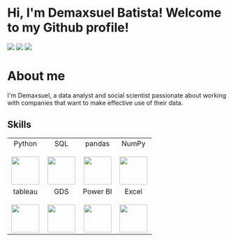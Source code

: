 # Hi, I'm Demaxsuel Batista! Welcome to my Github profile!

<div> 
  <a href = "mailto:demaxsuelmb@hotmail.com"><img src="https://img.shields.io/badge/Microsoft_Outlook-0078D4?style=for-the-badge&logo=microsoft-outlook&logoColor=white" target="_blank"></a>
  <a href="https://www.linkedin.com/in/demaxbatista/" target="_blank"><img src="https://img.shields.io/badge/-LinkedIn-%230077B5?style=for-the-badge&logo=linkedin&logoColor=white" target="_blank"></a>
   <a href="https://www.kaggle.com/arthurcaldas" target="_blank"><img src="https://img.shields.io/badge/Kaggle-20BEFF?style=for-the-badge&logo=Kaggle&logoColor=white" target="_blank"></a> 
 
# About me
  
I'm Demaxsuel, a data analyst and social scientist passionate about working with companies that want to make effective use of their data.

## Skills
<table> 
  <tbody>
    <tr valign="top">
      <td width="25%" align="center">
        <span>Python</span><br><br>
        <img height="64px" src="https://cdn.svgporn.com/logos/python.svg">
      </td>
      <td width="25%" align="center">
        <span>SQL</span><br><br>
        <img height="64px" src="https://cdn.svgporn.com/logos/oracle.svg">
      </td>
      <td width="25%" align="center">
        <span>pandas</span><br><br>
        <img height="64px" src="https://pandas.pydata.org/static/img/pandas.svg">
      </td>
      <td width="25%" align="center">
        <span>NumPy</span><br><br>
        <img height="64px" src="https://numpy.org/images/logo.svg">
      </td>
    </tr>
      <td width="25%" align="center">
        <span>tableau</span><br><br>
        <img height="64px" src="https://dev3lop.com/wp-content/uploads/2017/04/tableau-logo-tableau-software.jpg">
      </td>
      <td width="25%" align="center">
        <span>GDS</span><br><br>
        <img height="64px" src="https://eficazmarketing.com/wp-content/uploads/2022/04/0_MxEInXqPp1REZ3ik-1.jpg">
      </td>
      <td width="25%" align="center">
        <span>Power BI</span><br><br>
        <img height="64px" src="https://uploaddeimagens.com.br/images/002/851/738/full/powerbi_logo.png?1598489763">
      </td>
      <td width="25%" align="center">
        <span>Excel</span><br><br>
        <img height="64px" src="https://encrypted-tbn0.gstatic.com/images?q=tbn:ANd9GcTjm3_f4GuZNfdD-bLCMja_nhx-jX7N6Vds7A&usqp=CAU">
      </td>
    </tr>
  </tbody>
</table>
